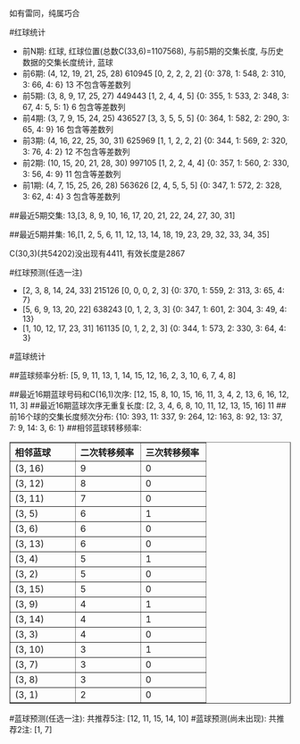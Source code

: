 <!-- 
.. title: 双色球2012029期(2012-03-13)数据分析报告
.. slug: slott-2012029-2012-03-13-report
.. date: 2012-03-14 08:00:00 UTC+08:00
.. tags: Lottery
.. link: 
.. description: 
.. type: text
-->

如有雷同，纯属巧合

<!-- TEASER_END-->

#红球统计

- 前N期: 红球, 红球位置(总数C(33,6)=1107568), 与前5期的交集长度, 与历史数据的交集长度统计, 蓝球
- 前6期: (4, 12, 19, 21, 25, 28) 610945 [0, 2, 2, 2, 2] {0: 378, 1: 548, 2: 310, 3: 66, 4: 6} 13 不包含等差数列
- 前5期: (3, 8, 9, 17, 25, 27) 449443 [1, 2, 4, 4, 5] {0: 355, 1: 533, 2: 348, 3: 67, 4: 5, 5: 1} 6 包含等差数列
- 前4期: (3, 7, 9, 15, 24, 25) 436527 [3, 3, 5, 5, 5] {0: 364, 1: 582, 2: 290, 3: 65, 4: 9} 16 包含等差数列
- 前3期: (4, 16, 22, 25, 30, 31) 625969 [1, 1, 2, 2, 2] {0: 344, 1: 569, 2: 320, 3: 76, 4: 2} 12 不包含等差数列
- 前2期: (10, 15, 20, 21, 28, 30) 997105 [1, 2, 2, 4, 4] {0: 357, 1: 560, 2: 330, 3: 56, 4: 9} 11 包含等差数列
- 前1期: (4, 7, 15, 25, 26, 28) 563626 [2, 4, 5, 5, 5] {0: 347, 1: 572, 2: 328, 3: 62, 4: 4} 3 包含等差数列

##最近5期交集:
13,[3, 8, 9, 10, 16, 17, 20, 21, 22, 24, 27, 30, 31]

##最近5期并集:
16,[1, 2, 5, 6, 11, 12, 13, 14, 18, 19, 23, 29, 32, 33, 34, 35]

C(30,3)(共54202)没出现有4411, 
有效长度是2867

#红球预测(任选一注)

- [2, 3, 8, 14, 24, 33] 215126 [0, 0, 0, 2, 3] {0: 370, 1: 559, 2: 313, 3: 65, 4: 7}
- [5, 6, 9, 13, 20, 22] 638243 [0, 1, 2, 3, 3] {0: 347, 1: 601, 2: 304, 3: 49, 4: 13}
- [1, 10, 12, 17, 23, 31] 161135 [0, 1, 2, 2, 3] {0: 344, 1: 573, 2: 330, 3: 64, 4: 3}

#蓝球统计

##蓝球频率分析:
[5, 9, 11, 13, 1, 14, 15, 12, 16, 2, 3, 10, 6, 7, 4, 8]

##最近16期蓝球号码和C(16,1)次序:
[12, 15, 8, 10, 15, 16, 11, 3, 4, 2, 13, 6, 16, 12, 11, 3]
##最近16期蓝球次序无重复长度:
[2, 3, 4, 6, 8, 10, 11, 12, 13, 15, 16] 11
##前16个球的交集长度频次分布:
{10: 393, 11: 337, 9: 264, 12: 163, 8: 92, 13: 37, 7: 9, 14: 3, 6: 1}
##相邻蓝球转移频率:
<table border="1" class="table table-striped dataframe">
  <thead>
    <tr style="text-align: left;">
      <th style="min-width: 100px;">相邻蓝球</th>
      <th style="min-width: 100px;">二次转移频率</th>
      <th style="min-width: 100px;">三次转移频率</th>
    </tr>
  </thead>
  <tbody>
    <tr>
      <td> (3, 16)</td>
      <td> 9</td>
      <td> 0</td>
    </tr>
    <tr>
      <td> (3, 12)</td>
      <td> 8</td>
      <td> 0</td>
    </tr>
    <tr>
      <td> (3, 11)</td>
      <td> 7</td>
      <td> 0</td>
    </tr>
    <tr>
      <td>  (3, 5)</td>
      <td> 6</td>
      <td> 1</td>
    </tr>
    <tr>
      <td>  (3, 6)</td>
      <td> 6</td>
      <td> 0</td>
    </tr>
    <tr>
      <td> (3, 13)</td>
      <td> 6</td>
      <td> 0</td>
    </tr>
    <tr>
      <td>  (3, 4)</td>
      <td> 5</td>
      <td> 1</td>
    </tr>
    <tr>
      <td>  (3, 2)</td>
      <td> 5</td>
      <td> 0</td>
    </tr>
    <tr>
      <td> (3, 15)</td>
      <td> 5</td>
      <td> 0</td>
    </tr>
    <tr>
      <td>  (3, 9)</td>
      <td> 4</td>
      <td> 1</td>
    </tr>
    <tr>
      <td> (3, 14)</td>
      <td> 4</td>
      <td> 1</td>
    </tr>
    <tr>
      <td>  (3, 3)</td>
      <td> 4</td>
      <td> 0</td>
    </tr>
    <tr>
      <td> (3, 10)</td>
      <td> 3</td>
      <td> 1</td>
    </tr>
    <tr>
      <td>  (3, 7)</td>
      <td> 3</td>
      <td> 0</td>
    </tr>
    <tr>
      <td>  (3, 8)</td>
      <td> 3</td>
      <td> 0</td>
    </tr>
    <tr>
      <td>  (3, 1)</td>
      <td> 2</td>
      <td> 0</td>
    </tr>
  </tbody>
</table>
#蓝球预测(任选一注):
共推荐5注: [12, 11, 15, 14, 10]
#蓝球预测(尚未出现):
共推荐2注: [1, 7]

